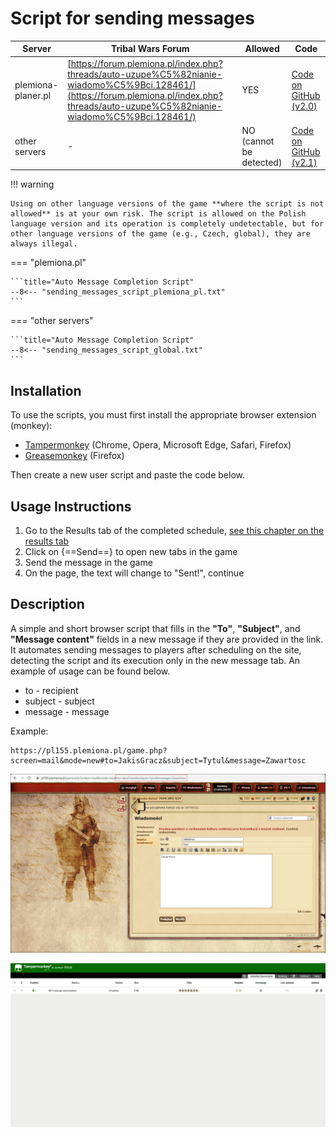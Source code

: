 # Script for sending messages

| Server             | Tribal Wars Forum                                                                                                                                                                        | Allowed                 | Code                                                                                                                                  |
| ------------------ | ---------------------------------------------------------------------------------------------------------------------------------------------------------------------------------------- | ----------------------- | ------------------------------------------------------------------------------------------------------------------------------------- |
| plemiona-planer.pl | [https://forum.plemiona.pl/index.php?threads/auto-uzupe%C5%82nianie-wiadomo%C5%9Bci.128461/](https://forum.plemiona.pl/index.php?threads/auto-uzupe%C5%82nianie-wiadomo%C5%9Bci.128461/) | YES                     | [Code on GitHub (v2.0)](https://github.com/rafsaf/scripts_tribal_wars/blob/2024-09-01/public/GET_message_autocomplete.js)             |
| other servers      | -                                                                                                                                                                                        | NO (cannot be detected) | [Code on GitHub (v2.1)](https://github.com/rafsaf/scripts_tribal_wars/blob/2024-09-01/public/GET_message_autocomplete_v2.1_global.js) |

!!! warning

    Using on other language versions of the game **where the script is not allowed** is at your own risk. The script is allowed on the Polish language version and its operation is completely undetectable, but for other language versions of the game (e.g., Czech, global), they are always illegal.

=== "plemiona.pl"

    ```title="Auto Message Completion Script"
    --8<-- "sending_messages_script_plemiona_pl.txt"
    ```
=== "other servers"

    ```title="Auto Message Completion Script"
    --8<-- "sending_messages_script_global.txt"
    ```

## Installation

To use the scripts, you must first install the appropriate browser extension (monkey):

- [Tampermonkey](https://www.tampermonkey.net/) (Chrome, Opera, Microsoft Edge, Safari, Firefox)
- [Greasemonkey](https://addons.mozilla.org/pl/firefox/addon/greasemonkey/) (Firefox)

Then create a new user script and paste the code below.

## Usage Instructions

1. Go to the Results tab of the completed schedule, [see this chapter on the results tab](./../first_steps/step_7_results_tab.md)
2. Click on {==Send==} to open new tabs in the game
3. Send the message in the game
4. On the page, the text will change to "Sent!", continue

## Description

A simple and short browser script that fills in the **"To"**, **"Subject"**, and **"Message content"** fields in a new message if they are provided in the link. It automates sending messages to players after scheduling on the site, detecting the script and its execution only in the new message tab. An example of usage can be found below.

- to - recipient
- subject - subject
- message - message

Example:

```
https://pl155.plemiona.pl/game.php?screen=mail&mode=new#to=JakisGracz&subject=Tytul&message=Zawartosc
```


![Example message](image.png)

![Tampermonkey dashboard](image-1.png)